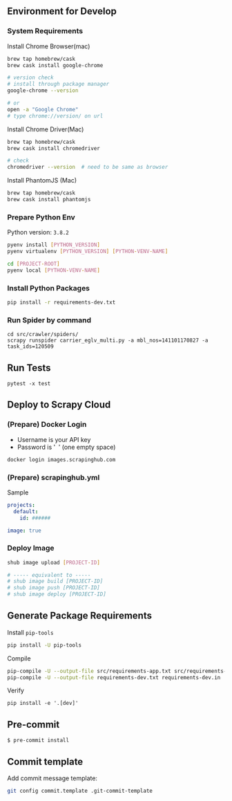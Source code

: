 
## Environment for Develop

### System Requirements

Install Chrome Browser(mac)

```bash
brew tap homebrew/cask
brew cask install google-chrome

# version check
# install through package manager
google-chrome --version

# or
open -a "Google Chrome"
# type chrome://version/ on url
```

Install Chrome Driver(Mac)

```bash
brew tap homebrew/cask
brew cask install chromedriver

# check
chromedriver --version  # need to be same as browser
```

Install PhantomJS (Mac)

```bash
brew tap homebrew/cask
brew cask install phantomjs
```

### Prepare Python Env

Python version: `3.8.2`

```bash
pyenv install [PYTHON_VERSION]
pyenv virtualenv [PYTHON_VERSION] [PYTHON-VENV-NAME]
```

```bash
cd [PROJECT-ROOT]
pyenv local [PYTHON-VENV-NAME]
```

### Install Python Packages

```bash
pip install -r requirements-dev.txt
```

### Run Spider by command

```
cd src/crawler/spiders/
scrapy runspider carrier_eglv_multi.py -a mbl_nos=141101170827 -a task_ids=120509
```

## Run Tests

```
pytest -x test
```

## Deploy to Scrapy Cloud

### (Prepare) Docker Login

* Username is your API key
* Password is '` `' (one empty space)

```bash
docker login images.scrapinghub.com
```

### (Prepare) scrapinghub.yml

Sample

```yaml
projects:
  default:
    id: ######

image: true
```

### Deploy Image

```bash
shub image upload [PROJECT-ID]

# ----- equivalent to -----
# shub image build [PROJECT-ID]
# shub image push [PROJECT-ID]
# shub image deploy [PROJECT-ID]
```


## Generate Package Requirements

Install `pip-tools`

```bash
pip install -U pip-tools
```

Compile

```bash
pip-compile -U --output-file src/requirements-app.txt src/requirements-app.in
pip-compile -U --output-file requirements-dev.txt requirements-dev.in
```

Verify

```
pip install -e '.[dev]'
```

## Pre-commit

```
$ pre-commit install
```

## Commit template

Add commit message template:

```bash
git config commit.template .git-commit-template
```

